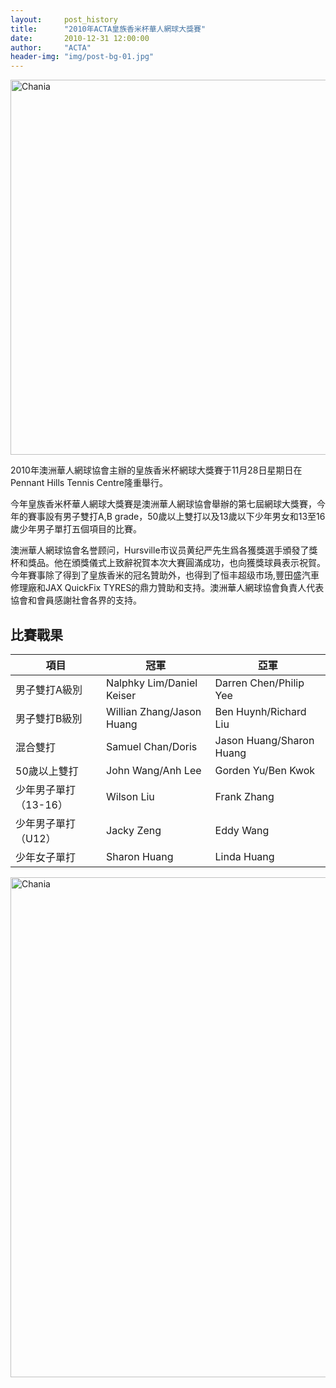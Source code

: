 ```yaml
---
layout:     post_history
title:      "2010年ACTA皇族香米杯華人網球大獎賽"
date:       2010-12-31 12:00:00
author:     "ACTA"
header-img: "img/post-bg-01.jpg"
---
```

<div class="container">
    <img class="img-responsive" src="{{ site.baseurl }}/img/2010-poster.jpg" alt="Chania" width="600" />
</div>
<p>2010年澳洲華人網球協會主辦的皇族香米杯網球大獎賽于11月28日星期日在Pennant Hills Tennis Centre隆重舉行。</p>
<p>今年皇族香米杯華人網球大獎賽是澳洲華人網球協會舉辦的第七屆網球大獎賽，今年的賽事設有男子雙打A,B grade，50歲以上雙打以及13歲以下少年男女和13至16歲少年男子單打五個項目的比賽。</p>
<p>澳洲華人網球協會名誉顾问，Hursville市议员黄纪严先生爲各獲獎選手頒發了獎杯和獎品。他在頒獎儀式上致辭祝賀本次大賽圓滿成功，也向獲獎球員表示祝賀。今年賽事除了得到了皇族香米的冠名贊助外，也得到了恒丰超级市场,豐田盛汽車修理廠和JAX QuickFix TYRES的鼎力贊助和支持。澳洲華人網球協會負責人代表協會和會員感謝社會各界的支持。</p>
<div class="container">
    <h2>比賽戰果</h2>
    <table class="table">
        <thead>
            <tr>
                <th>項目</th>
                <th>冠軍</th>
                <th>亞軍</th>
            </tr>
        </thead>
        <tbody>
            <tr>
                <td>男子雙打A級別</td>
                <td>Nalphky Lim/Daniel Keiser</td>
                <td>Darren Chen/Philip Yee</td>
            </tr>
            <tr>
                <td>男子雙打B級別</td>
                <td>Willian Zhang/Jason Huang</td>
                <td>Ben Huynh/Richard Liu</td>
            </tr>
            <tr>
                <td>混合雙打</td>
                <td>Samuel Chan/Doris</td>
                <td>Jason Huang/Sharon Huang</td>
            </tr>
            <tr>
                <td>50歲以上雙打</td>
                <td>John Wang/Anh Lee</td>
                <td>Gorden Yu/Ben Kwok</td>
            </tr>
            <tr>
                <td>少年男子單打（13-16）</td>
                <td>Wilson Liu</td>
                <td>Frank Zhang</td>
            </tr>
            <tr>
                <td>少年男子單打（U12）</td>
                <td>Jacky Zeng</td>
                <td>Eddy Wang</td>
            </tr>
            <tr>
                <td>少年女子單打</td>
                <td>Sharon Huang</td>
                <td>Linda Huang</td>
            </tr>
        </tbody>
    </table>
    <img class="img-responsive" src="{{ site.baseurl }}/img/2010-photo.jpg" alt="Chania" width="800" />
</div>
